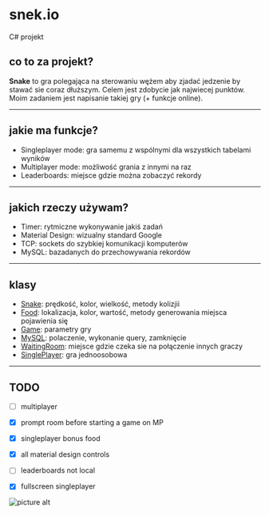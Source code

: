 # snek.io
C# projekt

## co to za projekt? ##
__Snake__ to gra polegająca na sterowaniu wężem aby zjadać jedzenie by stawać sie coraz dłuższym. Celem jest zdobycie jak najwiecej punktów.
Moim zadaniem jest napisanie takiej gry (+ funkcje online).
___
## jakie ma funkcje? ##
+ Singleplayer mode: gra samemu z wspólnymi dla wszystkich tabelami wyników
+ Multiplayer mode: możliwość grania z innymi na raz
+ Leaderboards: miejsce gdzie można zobaczyć rekordy
___
## jakich rzeczy używam? ##
+ Timer: rytmiczne wykonywanie jakiś zadań
+ Material Design: wizualny standard Google
+ TCP: sockets do szybkiej komunikacji komputerów
+ MySQL: bazadanych do przechowywania rekordów
___
## klasy ##
+ [Snake](./Snake/Snake.cs): prędkość, kolor, wielkość, metody kolizjii
+ [Food](./Snake/Food.cs): lokalizacja, kolor, wartość, metody generowania miejsca pojawienia się
+ [Game](./Snake/Game.cs): parametry gry
+ [MySQL](./Snake/MySQL.cs): polaczenie, wykonanie query, zamknięcie
+ [WaitingRoom](./Snake/WaitingRoom.cs): miejsce gdzie czeka sie na połączenie innych graczy
+ [SinglePlayer](./Snake/SinglePlayer.cs): gra jednoosobowa

___
## TODO ##
- [ ] multiplayer
- [x] prompt room before starting a game on MP
- [x] singleplayer bonus food
- [x] all material design controls
- [ ] leaderboards not local
- [x] fullscreen singleplayer


![picture alt](https://raw.githubusercontent.com/clitcancer/snek.io/master/Snake/favicon_pak_icon.ico "Snek.io")
